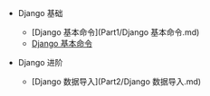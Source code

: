 * Django 基础

    * [Django 基本命令](Part1/Django 基本命令.md)
    * [Django 基本命令](Part1/README.md)

* Django 进阶

    * [Django 数据导入](Part2/Django 数据导入.md)